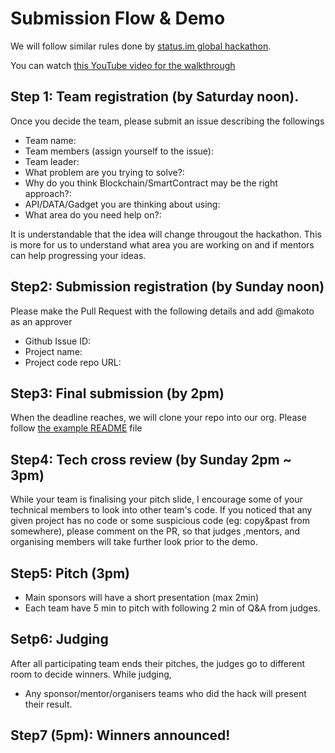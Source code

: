 # Submission Flow & Demo

We will follow similar rules done by [status.im global hackathon](https://github.com/status-im/hackathon).

You can watch [this YouTube video for the walkthrough](https://www.youtube.com/watch?v=vCJs4zFIjzg)

## Step 1: Team registration (by Saturday noon).

Once you decide the team, please submit an issue describing the followings

- Team name:
- Team members (assign yourself to the issue):
- Team leader:
- What problem are you trying to solve?:
- Why do you think Blockchain/SmartContract may be the right approach?:
- API/DATA/Gadget you are thinking about using:
- What area do you need help on?:

It is understandable that the idea will change througout the hackathon. This is more for us to understand what area you are working on and if mentors can help progressing your ideas.

## Step2: Submission registration (by Sunday noon)

Please make the Pull Request with the following details and add @makoto as an approver

- Github Issue ID:
- Project name:
- Project code repo URL:

## Step3: Final submission (by 2pm)

When the deadline reaches, we will clone your repo into our org.
Please follow [the example README](/example/README.md) file

## Step4: Tech cross review (by Sunday 2pm ~ 3pm)

While your team is finalising your pitch slide, I encourage some of your technical members to look into other team's code. If you noticed that any given project has no code or some suspicious code (eg: copy&past from somewhere), please comment on the PR, so that judges ,mentors, and organising members will take further look prior to the demo.

## Step5: Pitch (3pm)

- Main sponsors will have a short presentation (max 2min)
- Each team have 5 min to pitch with following 2 min of Q&A from judges.

## Setp6: Judging

After all participating team ends their pitches, the judges go to different room to decide winners. While judging,

- Any sponsor/mentor/organisers teams who did the hack will present their result.

## Step7 (5pm): Winners announced!
